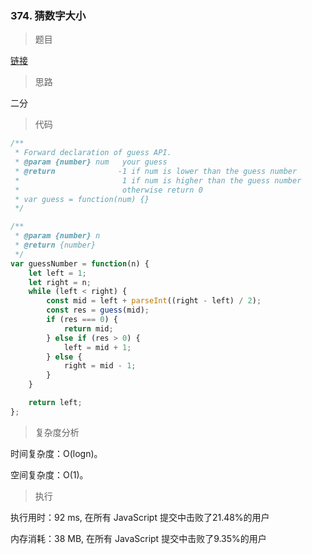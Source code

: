 ### 374. 猜数字大小

> 题目

[链接](https://leetcode-cn.com/problems/guess-number-higher-or-lower/)

> 思路

二分

> 代码

```js
/** 
 * Forward declaration of guess API.
 * @param {number} num   your guess
 * @return 	            -1 if num is lower than the guess number
 *			             1 if num is higher than the guess number
 *                       otherwise return 0
 * var guess = function(num) {}
 */

/**
 * @param {number} n
 * @return {number}
 */
var guessNumber = function(n) {
    let left = 1;
    let right = n;
    while (left < right) {
        const mid = left + parseInt((right - left) / 2);
        const res = guess(mid);
        if (res === 0) {
            return mid;
        } else if (res > 0) {
            left = mid + 1;
        } else {
            right = mid - 1;
        }
    }

    return left;
};
```

> 复杂度分析

时间复杂度：O(logn)。

空间复杂度：O(1)。

> 执行

执行用时：92 ms, 在所有 JavaScript 提交中击败了21.48%的用户

内存消耗：38 MB, 在所有 JavaScript 提交中击败了9.35%的用户
